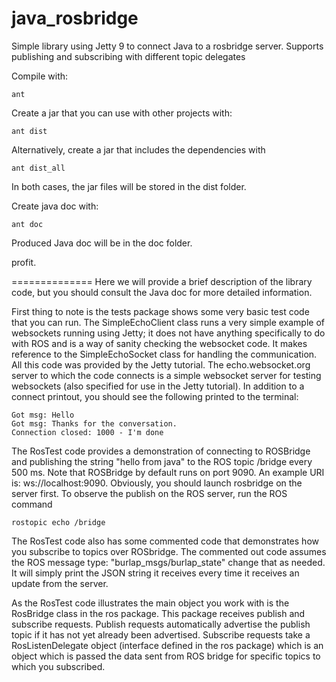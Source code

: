 java_rosbridge
==============

Simple library using Jetty 9 to connect Java to a rosbridge server. Supports publishing and subscribing with different topic delegates


Compile with:

```
ant
```
Create a jar that you can use with other projects with:

```
ant dist
```

Alternatively, create a jar that includes the dependencies with 

```
ant dist_all
```

In both cases, the jar files will be stored in the dist folder.

Create java doc with:

```
ant doc
```

Produced Java doc will be in the doc folder.

profit.

==============
Here we will provide a brief description of the library code, but you should consult the Java doc for more detailed information.

First thing to note is the tests package shows some very basic test code that you can run. The SimpleEchoClient class runs a very simple example of websockets running using Jetty; it does not have anything specifically to do with ROS and is a way of sanity checking the websocket code. It makes reference to the SimpleEchoSocket class for handling the communication. All this code was provided by the Jetty tutorial. The echo.websocket.org server to which the code connects is a simple websocket server for testing websockets (also specified for use in the Jetty tutorial). In addition to a connect printout, you should see the following printed to the terminal:

```
Got msg: Hello
Got msg: Thanks for the conversation.
Connection closed: 1000 - I'm done
```


The RosTest code provides a demonstration of connecting to ROSBridge and publishing the string "hello from java" to the ROS topic /bridge every 500 ms. Note that ROSBridge by default runs on port 9090. An example URI is: ws://localhost:9090. Obviously, you should launch rosbridge on the server first. To observe the publish on the ROS server, run the ROS command

```
rostopic echo /bridge
```

The RosTest code also has some commented code that demonstrates how you subscribe to topics over ROSbridge. The commented out code assumes the ROS message type: "burlap_msgs/burlap_state" change that as needed. It will simply print the JSON string it receives every time it receives an update from the server.


As the RosTest code illustrates the main object you work with is the RosBridge class in the ros package. This package receives publish and subscribe requests. Publish requests automatically advertise the publish topic if it has not yet already been advertised. Subscribe requests take a RosListenDelegate object (interface defined in the ros package) which is an object which is passed the data sent from ROS bridge for specific topics to which you subscribed.

